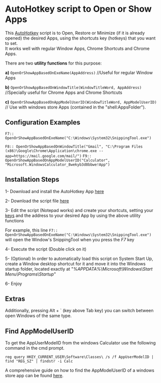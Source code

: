 # AutoHotkey script to Open or Show Apps


This [AutoHotkey](https://www.autohotkey.com/) script is to Open, Restore or Minimize (if it is already opened) the desired Apps, using the shortcuts key (hotkeys) that you want to set.<br /> 
It works well with regular Window Apps, Chrome Shortcuts and Chrome Apps.

There are two **utility functions** for this purpose:

**a)** `OpenOrShowAppBasedOnExeName(AppAddress)` //Useful for regular Window Apps

**b)** `OpenOrShowAppBasedOnWindowTitle(WindowTitleWord, AppAddress)`  //Specially useful for Chrome Apps and Chrome Shortcuts

**c)** `OpenOrShowAppBasedOnAppModelUserID(WindowTitleWord, AppModelUserID)` // Use with windows store Apps (contained in the "shell:AppsFolder\").

## Configuration Examples

`F7:: OpenOrShowAppBasedOnExeName("C:\Windows\System32\SnippingTool.exe")`

`F8:: OpenOrShowAppBasedOnWindowTitle("Gmail", "C:\Program Files (x86)\Google\Chrome\Application\chrome.exe --app=https://mail.google.com/mail/")`
`F9:: OpenOrShowAppBasedOnAppModelUserID("Calculator", "Microsoft.WindowsCalculator_8wekyb3d8bbwe!App")`


## Installation Steps

1- Download and install the AutoHotkey App [here](https://autohotkey.com/download/ahk-install.exe)

2- Download the script file [here](https://github.com/JuanmaMenendez/AutoHotkey-script-Open-Show-Apps/releases/latest/download/AutoHotkey-script-Open-Show-Apps.ahk)

3- Edit the script (Notepad works) and create your shortcuts, setting your [keys](https://autohotkey.com/docs/KeyList.htm) and the address to your desired App by using the above utility functions

For example, this line `F7:: OpenOrShowAppBasedOnExeName("C:\Windows\System32\SnippingTool.exe")`  will open the Window's SnippingTool when you press the *F7* key

4- Execute the script (Double click on it)

5- (Optional) In order to automatically load this script on System Start Up, create a Window desktop shortcut for it and move it into the Windows startup folder, located exactly at "*%APPDATA%\Microsoft\Windows\Start Menu\Programs\Startup*"

6- Enjoy


## Extras

Additionally, pressing Alt + ` (key above Tab key) you can switch between open Windows of the same type.


## Find AppModelUserID

To get the AppUserModelID from the windows Calculator use the following command in the cmd prompt.

`reg query HKEY_CURRENT_USER\Software\Classes\ /s /f AppUserModelID | find "REG_SZ" | findstr -i Calc`

A comprehensive guide on how to find the AppModelUserID of a windows store app can be found [here](https://jcutrer.com/windows/find-aumid).